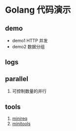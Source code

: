 # Golang 代码演示

## demo
+ demo1 HTTP 并发
+ demo2 数据分组

## logs

## parallel
1. 可控制数量的并行

## tools
1. [minireq](https://github.com/aobeom/minireq)
2. [minitools](https://github.com/aobeom/minitools)